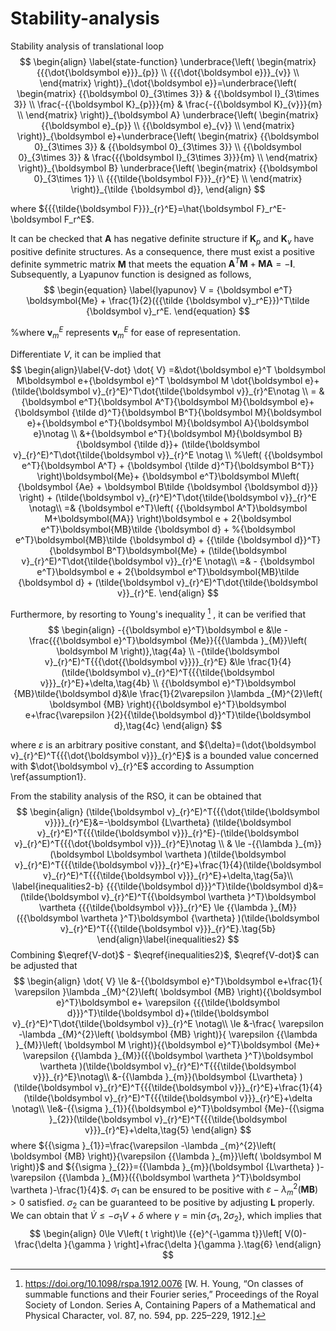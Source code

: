 # Stability-analysis
Stability analysis of translational loop
$$
\begin{align} \label{state-function}
    \underbrace{\left( \begin{matrix}
   {{{\dot{\boldsymbol e}}}_{p}}  \\
   {{{\dot{\boldsymbol e}}}_{v}}  \\
\end{matrix} \right)}_{\dot{\boldsymbol e}}=\underbrace{\left( \begin{matrix}
   {{\boldsymbol 0}_{3\times 3}} & {{\boldsymbol I}_{3\times 3}}  \\
   \frac{-{{\boldsymbol K}_{p}}}{m} & \frac{-{{\boldsymbol K}_{v}}}{m}  \\
\end{matrix} \right)}_{\boldsymbol A} \underbrace{\left( \begin{matrix}
   {{\boldsymbol e}_{p}}  \\
   {{\boldsymbol e}_{v}}  \\
\end{matrix} \right)}_{\boldsymbol e}+\underbrace{\left( \begin{matrix}
   {{\boldsymbol 0}_{3\times 3}} & {{\boldsymbol 0}_{3\times 3}}  \\
   {{\boldsymbol 0}_{3\times 3}} & \frac{{{\boldsymbol I}_{3\times 3}}}{m}  \\
\end{matrix} \right)}_{\boldsymbol B} \underbrace{\left( \begin{matrix}
   {{\boldsymbol 0}_{3\times 1}}  \\
   {{{\tilde{\boldsymbol F}}}_{r}^E}  \\
\end{matrix} \right)}_{\tilde {\boldsymbol d}},
\end{align}
$$


where ${{{\tilde{\boldsymbol F}}}_{r}^E}=\hat{\boldsymbol F}_r^E-\boldsymbol F_r^E$.

It can be checked that $\boldsymbol A$ has negative definite structure if $\boldsymbol K_p$ and $\boldsymbol K_v$ have positive definite structures. As a consequence, there must exist a positive definite symmetric matrix $\boldsymbol M$ that meets the equation $\boldsymbol A^T \boldsymbol M+\boldsymbol M \boldsymbol A=-\boldsymbol I$. Subsequently, a Lyapunov function is designed as follows,
$$
\begin{equation} \label{lyapunov}
     V = {\boldsymbol e^T} \boldsymbol{Me} + \frac{1}{2}({{\tilde {\boldsymbol v}_r^E}})^T\tilde {\boldsymbol v}_r^E.
\end{equation}
$$

%where $\boldsymbol v_m^E$ represents  $\boldsymbol v_m^E$ for ease of representation.

Differentiate $V$, it can be implied that 
$$
\begin{align}\label{V-dot}
  \dot{ V} =&\dot{\boldsymbol e}^T \boldsymbol M\boldsymbol e+{\boldsymbol e}^T \boldsymbol M \dot{\boldsymbol e}+(\tilde{\boldsymbol v}_{r}^E)^T\dot{\tilde{\boldsymbol v}}_{r}^E\notag \\
  = &{\boldsymbol e^T}{\boldsymbol A^T}{\boldsymbol M}{\boldsymbol e}+{\boldsymbol {\tilde d}^T}{\boldsymbol B^T}{\boldsymbol M}{\boldsymbol e}+{\boldsymbol e^T}{\boldsymbol M}{\boldsymbol A}{\boldsymbol e}\notag \\
  &+{\boldsymbol e^T}{\boldsymbol M}{\boldsymbol B}{\boldsymbol {\tilde d}}+ (\tilde{\boldsymbol v}_{r}^E)^T\dot{\tilde{\boldsymbol v}}_{r}^E \notag \\
  %\left( {{\boldsymbol e^T}{\boldsymbol A^T} + {\boldsymbol {\tilde d}^T}{\boldsymbol B^T}} \right)\boldsymbol{Me}+ {\boldsymbol e^T}\boldsymbol M\left( {\boldsymbol {Ae} + \boldsymbol B\tilde {\boldsymbol {\boldsymbol d}}} \right)  + (\tilde{\boldsymbol v}_{r}^E)^T\dot{\tilde{\boldsymbol v}}_{r}^E \notag\\
 =& {\boldsymbol e^T}\left( {{\boldsymbol A^T}\boldsymbol M+\boldsymbol{MA}} \right)\boldsymbol e + 2{\boldsymbol e^T}\boldsymbol{MB}\tilde {\boldsymbol d} +
 %{\boldsymbol e^T}\boldsymbol{MB}\tilde {\boldsymbol d} + {{\tilde {\boldsymbol d}}^T}{\boldsymbol B^T}\boldsymbol{Me} + 
 (\tilde{\boldsymbol v}_{r}^E)^T\dot{\tilde{\boldsymbol v}}_{r}^E \notag\\
 =&  - {\boldsymbol e^T}\boldsymbol e + 2{\boldsymbol e^T}\boldsymbol{MB}\tilde {\boldsymbol d} + (\tilde{\boldsymbol v}_{r}^E)^T\dot{\tilde{\boldsymbol v}}_{r}^E.
\end{align}
$$

Furthermore, by resorting to Young's inequality [^1] , it can be verified that 
$$
\begin{align}
        -{{\boldsymbol e}^T}\boldsymbol e &\le -\frac{{{\boldsymbol e}^T}\boldsymbol {Me}}{{{\lambda }_{M}}\left( \boldsymbol M \right)},\tag{4a} \\
        -(\tilde{\boldsymbol v}_{r}^E)^T{{{\dot{{\boldsymbol v}}}}_{r}^E} &\le \frac{1}{4}(\tilde{\boldsymbol v}_{r}^E)^T{{{\tilde{\boldsymbol v}}}_{r}^E}+\delta,\tag{4b} \\
        {{\boldsymbol e}^T}\boldsymbol {MB}\tilde{\boldsymbol d}&\le \frac{1}{2\varepsilon }\lambda _{M}^{2}\left( \boldsymbol {MB} \right){{\boldsymbol e}^T}\boldsymbol e+\frac{\varepsilon }{2}{{\tilde{\boldsymbol d}}^T}\tilde{\boldsymbol d},\tag{4c}
    \end{align}
$$

where  $\varepsilon$ is an arbitrary positive constant, and ${\delta}=(\dot{\boldsymbol v}_{r}^E)^T{{{\dot{\boldsymbol v}}}_{r}^E}$  is a bounded value concerned with $\dot{\boldsymbol v}_{r}^E$ according to Assumption \ref{assumption1}.

From the stability analysis of the RSO, it can be obtained that 
$$
\begin{align} 
   (\tilde{\boldsymbol v}_{r}^E)^T{{{\dot{\tilde{\boldsymbol v}}}}_{r}^E}&=-\boldsymbol {L\vartheta} (\tilde{\boldsymbol v}_{r}^E)^T{{{\tilde{\boldsymbol v}}}_{r}^E}-(\tilde{\boldsymbol v}_{r}^E)^T{{{\dot{\boldsymbol v}}}_{r}^E}\notag \\ 
 & \le -{{\lambda }_{m}}(\boldsymbol L\boldsymbol \vartheta )(\tilde{\boldsymbol v}_{r}^E)^T{{{\tilde{\boldsymbol v}}}_{r}^E}+\frac{1}{4}(\tilde{\boldsymbol v}_{r}^E)^T{{{\tilde{\boldsymbol v}}}_{r}^E}+\delta,\tag{5a}\\
  \label{inequalities2-b} {{{\tilde{\boldsymbol d}}}^T}\tilde{\boldsymbol d}&=(\tilde{\boldsymbol v}_{r}^E)^T{{\boldsymbol \vartheta }^T}\boldsymbol \vartheta {{{\tilde{\boldsymbol v}}}_{r}^E} \le {{\lambda }_{M}}({{\boldsymbol \vartheta }^T}\boldsymbol {\vartheta} )(\tilde{\boldsymbol v}_{r}^E)^T{{{\tilde{\boldsymbol v}}}_{r}^E}.\tag{5b}
 \end{align}\label{inequalities2}
$$
Combining $\eqref{V-dot}$ - $\eqref{inequalities2}$, $\eqref{V-dot}$ can be adjusted that
$$
\begin{align}
\dot{ V} \le &-{{\boldsymbol e}^T}\boldsymbol e+\frac{1}{ \varepsilon }\lambda _{M}^{2}\left( \boldsymbol {MB} \right){{\boldsymbol e}^T}\boldsymbol e+ \varepsilon {{{\tilde{\boldsymbol d}}}^T}\tilde{\boldsymbol d}+(\tilde{\boldsymbol v}_{r}^E)^T\dot{\tilde{\boldsymbol v}}_{r}^E \notag\\
 \le &-\frac{ \varepsilon -\lambda _{M}^{2}\left( \boldsymbol {MB} \right)}{ \varepsilon {{\lambda }_{M}}\left( \boldsymbol M \right)}{{\boldsymbol e}^T}\boldsymbol {Me}+ \varepsilon {{\lambda }_{M}}({{\boldsymbol \vartheta }^T}\boldsymbol \vartheta )(\tilde{\boldsymbol v}_{r}^E)^T{{{\tilde{\boldsymbol v}}}_{r}^E}\notag\\
&-{{\lambda }_{m}}(\boldsymbol {L\vartheta} )(\tilde{\boldsymbol v}_{r}^E)^T{{{\tilde{\boldsymbol v}}}_{r}^E}+\frac{1}{4}(\tilde{\boldsymbol v}_{r}^E)^T{{{\tilde{\boldsymbol v}}}_{r}^E}+\delta \notag\\
  \le&-{{\sigma }_{1}}{{\boldsymbol e}^T}\boldsymbol {Me}-{{\sigma }_{2}}(\tilde{\boldsymbol v}_{r}^E)^T{{{\tilde{\boldsymbol v}}}_{r}^E}+\delta,\tag{5}
\end{align}
$$
where ${{\sigma }_{1}}=\frac{\varepsilon -\lambda _{m}^{2}\left( \boldsymbol {MB} \right)}{\varepsilon {{\lambda }_{m}}\left( \boldsymbol M \right)}$ and ${{\sigma }_{2}}={{\lambda }_{m}}(\boldsymbol {L\vartheta} )-\varepsilon {{\lambda }_{M}}({{\boldsymbol \vartheta }^T}\boldsymbol \vartheta )-\frac{1}{4}$. $\sigma_1$ can be ensured to be positive with $\varepsilon -\lambda _{m}^{2}\left( \boldsymbol {MB} \right)>0$ satisfied. $\sigma_2$ can be guaranteed to be positive by adjusting $\boldsymbol L$ properly.
We can obtain that $\dot{V} \le -\sigma_1V+\delta$ where $\gamma =\min \left\{ {{\sigma }_{1}},2{{\sigma }_{2}} \right\}$, which implies that
$$
\begin{align}
 0\le V\left( t \right)\le {{e}^{-\gamma t}}\left[ V(0)-\frac{\delta }{\gamma } \right]+\frac{\delta }{\gamma }.\tag{6}
 \end{align}
$$



[^1]: https://doi.org/10.1098/rspa.1912.0076 [W. H. Young, “On classes of summable functions and their Fourier series,” Proceedings of the Royal Society of London. Series A, Containing Papers of a Mathematical and Physical Character, vol. 87, no. 594, pp. 225–229, 1912.] 

